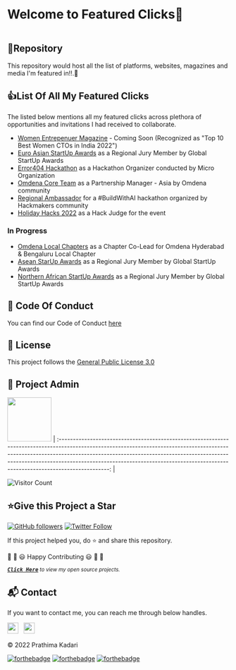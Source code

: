 # Welcome to Featured Clicks👋

<p align="center">
<img src=""></a>
</p>


<h2>📌Repository</h2>

This repository would host all the list of platforms, websites, magazines and media I'm featured in!!.🚀


<h2>👍List Of All My Featured Clicks</h2>

The listed below mentions all my featured clicks across plethora of opportunities and invitations I had received to collaborate.

- [Women Entrepenuer Magazine]() - Coming Soon (Recognized as "Top 10 Best Women CTOs in India 2022")
- [Euro Asian StartUp Awards](https://euroasianstartupawards.com/participants/) as a Regional Jury Member by Global StartUp Awards
- [Error404 Hackathon](https://404error.club/) as a Hackathon Organizer conducted by Micro Organization
- [Omdena Core Team](https://omdena.com/team/) as a Partnership Manager - Asia by Omdena community
- [Regional Ambassador](https://www.hackmakers.com/buildwithaihack2021) for a #BuildWithAI hackathon organized by Hackmakers community
- [Holiday Hacks 2022](https://www.holidayhacks.co/) as a Hack Judge for the event

### In Progress

- [Omdena Local Chapters](https://omdena.com/local-chapters/) as a Chapter Co-Lead for Omdena Hyderabad & Bengaluru Local Chapter
- [Asean StarUp Awards]() as a Regional Jury Member by Global StartUp Awards
- [Northern African StartUp Awards]() as a Regional Jury Member by Global StartUp Awards

<h2>📜 Code Of Conduct</h2>

You can find our Code of Conduct [here](https://github.com/prathimacode-hub/Featured-Clicks/blob/main/CODE_OF_CONDUCT.md)


<h2>📝 License</h2>  

This project follows the [General Public License 3.0](https://github.com/prathimacode-hub/Featured-Clicks/blob/main/LICENSE)


<h2>🙂 Project Admin</h2>

<a href="https://github.com/prathimacode-hub"><img src="https://github.com/prathimacode-hub/prathimacode-hub/blob/main/Prathima%20updated%20profile%20pic.jpg" width=100px height=100px /></a>
| :------------------------------------------------------------------------------------------------------------------------------------------------------------------------------------------------------------------------------------------------------------------------------------------------------------------------------------------: |

![Visitor Count](https://profile-counter.glitch.me/{prathimacode-hub}/count.svg)


<h2>⭐Give this Project a Star</h2>

[![GitHub followers](https://img.shields.io/github/followers/prathimacode-hub.svg?label=Follow%20@prathimacode-hub&style=social)](https://github.com/prathimak88/)  [![Twitter Follow](https://img.shields.io/twitter/follow/prathimak88?style=social)](https://twitter.com/prathimak88)

If this project helped you, do ⭐ and share this repository.

🎉 🎊 😃 Happy Contributing 😃 🎊 🎉

<!-- <sup><kbd>***[Click Here](https://github.com/prathimacode-hub/prathimacode-hub/blob/main/Projects/OpenSource-Projects.md)***</kbd> *to view my open source projects and</sup>*  <sup><kbd>***[Get In](https://github.com/prathimacode-hub/prathimacode-hub/blob/main/GitHub%20Projects/Learning-Projects.md)***</kbd> *for learning projects.</sup>* <br>
</td> -->

<sup><kbd>***[Click Here](https://github.com/prathimacode-hub/prathimacode-hub/blob/main/GitHub%20Projects/OpenSource-Projects.md)***</kbd> *to view my open source projects.</sup>* <br>


<h2>📬 Contact</h2>

If you want to contact me, you can reach me through below handles.

<a href="https://twitter.com/prathimak88"><img src="https://upload.wikimedia.org/wikipedia/fr/thumb/c/c8/Twitter_Bird.svg/1200px-Twitter_Bird.svg.png" width="25"></img></a>&nbsp;&nbsp; <a href="https://www.linkedin.com/in/prathima-kadari/"><img src="https://www.felberpr.com/wp-content/uploads/linkedin-logo.png" width="25"></img></a>

© 2022 Prathima Kadari


[![forthebadge](https://forthebadge.com/images/badges/built-with-love.svg)](https://forthebadge.com) [![forthebadge](https://forthebadge.com/images/badges/built-by-developers.svg)](https://forthebadge.com) [![forthebadge](https://forthebadge.com/images/badges/built-with-swag.svg)](https://forthebadge.com) 


